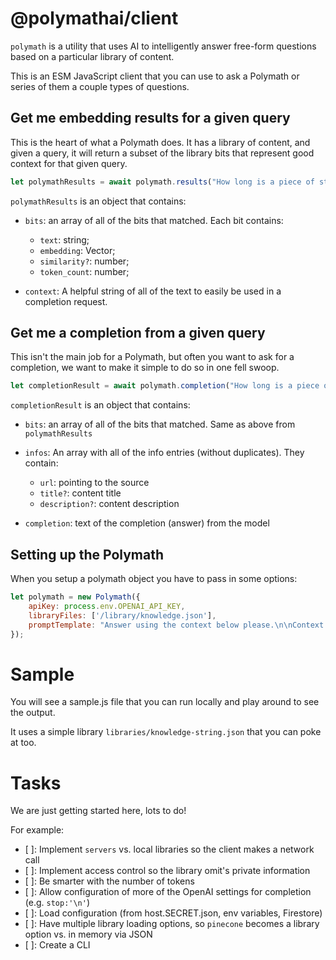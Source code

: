 # @polymathai/client

`polymath` is a utility that uses AI to intelligently answer free-form 
questions based on a particular library of content.

This is an ESM JavaScript client that you can use to ask a Polymath or series 
of them a couple types of questions.

## Get me embedding results for a given query

This is the heart of what a Polymath does. It has a library of content, and
given a query, it will return a subset of the library bits that represent
good context for that given query. 

```js
let polymathResults = await polymath.results("How long is a piece of string?");
```

`polymathResults` is an object that contains:

- `bits`: an array of all of the bits that matched. Each bit contains:
  - `text`: string;
  - `embedding`: Vector;
  - `similarity?`: number;
  - `token_count`: number;

- `context`: A helpful string of all of the text to easily be used in 
  a completion request.

## Get me a completion from a given query

This isn't the main job for a Polymath, but often you want to ask for a 
completion, we want to make it simple to do so in one fell swoop.

```js
let completionResult = await polymath.completion("How long is a piece of string?");
```

`completionResult` is an object that contains:

- `bits`: an array of all of the bits that matched. Same as above from `polymathResults`

- `infos`: An array with all of the info entries (without duplicates). They contain:
  - `url`: pointing to the source
  - `title?`: content title
  - `description?`: content description

- `completion`: text of the completion (answer) from the model

## Setting up the Polymath

When you setup a polymath object you have to pass in some options:

```js
let polymath = new Polymath({
    apiKey: process.env.OPENAI_API_KEY,
    libraryFiles: ['/library/knowledge.json'],
    promptTemplate: "Answer using the context below please.\n\nContext: {context}\n\nQuestion: {prompt}\n\nAnswer:"
});
```

# Sample

You will see a sample.js file that you can run locally and play around to see the output.

It uses a simple library `libraries/knowledge-string.json` that you can poke at too.

# Tasks

We are just getting started here, lots to do!

For example:

- [ ]: Implement `servers` vs. local libraries so the client makes a network call
- [ ]: Implement access control so the library omit's private information
- [ ]: Be smarter with the number of tokens
- [ ]: Allow configuration of more of the OpenAI settings for completion (e.g. `stop:'\n'`)
- [ ]: Load configuration (from host.SECRET.json, env variables, Firestore)
- [ ]: Have multiple library loading options, so `pinecone` becomes a library option vs. in memory via JSON
- [ ]: Create a CLI
